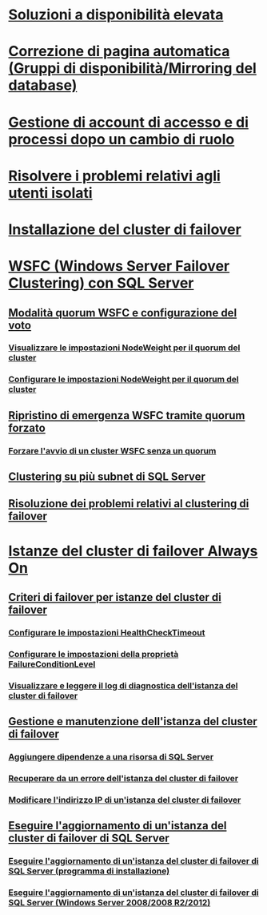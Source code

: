 # [Soluzioni a disponibilità elevata](high-availability-solutions-sql-server.md)  
# [Correzione di pagina automatica (Gruppi di disponibilità/Mirroring del database)](automatic-page-repair-availability-groups-database-mirroring.md)  
# [Gestione di account di accesso e di processi dopo un cambio di ruolo](management-of-logins-and-jobs-after-role-switching-sql-server.md)  
# [Risolvere i problemi relativi agli utenti isolati](troubleshoot-orphaned-users-sql-server.md)  

# [Installazione del cluster di failover](install/sql-server-failover-cluster-installation.md)  

# [WSFC (Windows Server Failover Clustering) con SQL Server](windows/windows-server-failover-clustering-wsfc-with-sql-server.md)  
## [Modalità quorum WSFC e configurazione del voto](windows/wsfc-quorum-modes-and-voting-configuration-sql-server.md)  
### [Visualizzare le impostazioni NodeWeight per il quorum del cluster](windows/view-cluster-quorum-nodeweight-settings.md)  
### [Configurare le impostazioni NodeWeight per il quorum del cluster](windows/configure-cluster-quorum-nodeweight-settings.md)  
## [Ripristino di emergenza WSFC tramite quorum forzato](windows/wsfc-disaster-recovery-through-forced-quorum-sql-server.md)  
### [Forzare l'avvio di un cluster WSFC senza un quorum](windows/force-a-wsfc-cluster-to-start-without-a-quorum.md)  
## [Clustering su più subnet di SQL Server](windows/sql-server-multi-subnet-clustering-sql-server.md)  
## [Risoluzione dei problemi relativi al clustering di failover](windows/failover-cluster-troubleshooting.md)  

# [Istanze del cluster di failover Always On](windows/always-on-failover-cluster-instances-sql-server.md)  
## [Criteri di failover per istanze del cluster di failover](windows/failover-policy-for-failover-cluster-instances.md)  
### [Configurare le impostazioni HealthCheckTimeout](windows/configure-healthchecktimeout-property-settings.md)  
### [Configurare le impostazioni della proprietà FailureConditionLevel](windows/configure-failureconditionlevel-property-settings.md)  
### [Visualizzare e leggere il log di diagnostica dell'istanza del cluster di failover](windows/view-and-read-failover-cluster-instance-diagnostics-log.md)  
## [Gestione e manutenzione dell'istanza del cluster di failover](windows/failover-cluster-instance-administration-and-maintenance.md)  
### [Aggiungere dipendenze a una risorsa di SQL Server](windows/add-dependencies-to-a-sql-server-resource.md)  
### [Recuperare da un errore dell'istanza del cluster di failover](windows/recover-from-failover-cluster-instance-failure.md)  
### [Modificare l'indirizzo IP di un'istanza del cluster di failover](windows/change-the-ip-address-of-a-failover-cluster-instance.md)  
## [Eseguire l'aggiornamento di un'istanza del cluster di failover di SQL Server](windows/upgrade-a-sql-server-failover-cluster-instance.md)  
### [Eseguire l'aggiornamento di un'istanza del cluster di failover di SQL Server (programma di installazione)](windows/upgrade-a-sql-server-failover-cluster-instance-setup.md)
### [Eseguire l'aggiornamento di un'istanza del cluster di failover di SQL Server (Windows Server 2008/2008 R2/2012)](windows/upgrade-sql-server-failover-cluster-instance-2008-2012.md)
